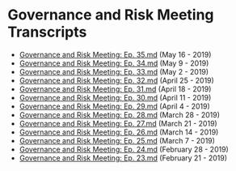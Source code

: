# Governance and Risk Meeting Transcripts

* [Governance and Risk Meeting: Ep. 35.md](governance-and-risk-meeting-ep.-35.md) \(May 16 - 2019\)
* [Governance and Risk Meeting: Ep. 34.md](governance-and-risk-meeting-ep.-34.md) \(May 9 - 2019\)
* [Governance and Risk Meeting: Ep. 33.md](governance-and-risk-meeting-ep.-33.md) \(May 2 - 2019\)
* [Governance and Risk Meeting: Ep. 32.md](governance-and-risk-meeting-ep.-32.md) \(April 25 - 2019\)
* [Governance and Risk Meeting: Ep. 31.md](governance-and-risk-meeting-ep.-31.md) \(April 18 - 2019\)
* [Governance and Risk Meeting: Ep. 30.md](governance-and-risk-meeting-ep.-30.md) \(April 11 - 2019\)
* [Governance and Risk Meeting: Ep. 29.md](governance-and-risk-meeting-ep.-29.md) \(April 4 - 2019\)
* [Governance and Risk Meeting: Ep. 28.md](governance-and-risk-meeting-ep.-28.md) \(March 28 - 2019\)
* [Governance and Risk Meeting: Ep. 27.md](governance-and-risk-meeting-ep.-27.md) \(March 21 - 2019\)
* [Governance and Risk Meeting: Ep. 26.md](governance-and-risk-meeting-ep.-26.md) \(March 14 - 2019\)
* [Governance and Risk Meeting: Ep. 25.md](governance-and-risk-meeting-ep.-25.md) \(March 7 - 2019\)
* [Governance and Risk Meeting: Ep. 24.md](governance-and-risk-meeting-ep.-24.md) \(February 28 - 2019\)
* [Governance and Risk Meeting: Ep. 23.md](governance-and-risk-meeting-ep.-23.md) \(February 21 - 2019\)

